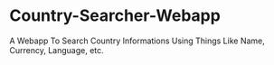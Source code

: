 # Country-Searcher-Webapp
A Webapp To Search Country Informations Using Things Like Name, Currency, Language, etc.
